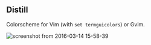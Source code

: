 ## Distill

Colorscheme for Vim (with `set termguicolors`) or Gvim.

![screenshot from 2016-03-14 15-58-39](https://cloud.githubusercontent.com/assets/7629614/13759874/447b9eb8-e9fe-11e5-892b-cd60a85d89ef.png)
